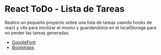 # React ToDo - Lista de Tareas

Realice un pequeño proyecto sobre una lista de tareas usando hooks de react y vite para inicilizar el mismo y guardandolos en el localStorage para no perder las tareas generadas.

- [GoogleFont](https://fonts.google.com/)
- [Bootstraps](https://react-bootstrap.github.io/) 


